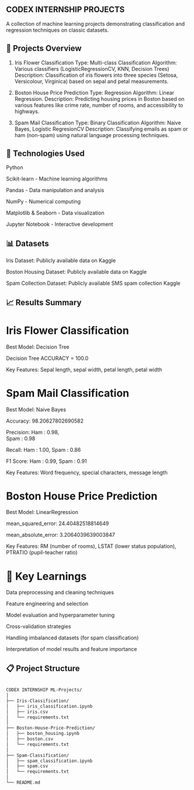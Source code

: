 ## CODEX INTERNSHIP PROJECTS
A collection of machine learning projects demonstrating classification and regression techniques on classic datasets.

##  📁 Projects Overview
1. Iris Flower Classification
Type: Multi-class Classification
Algorithm: Various classifiers (LogisticRegressionCV, KNN, Decision Trees)
Description: Classification of iris flowers into three species (Setosa, Versicolour, Virginica) based on sepal and petal measurements.

2. Boston House Price Prediction
Type: Regression
Algorithm: Linear Regression.
Description: Predicting housing prices in Boston based on various features like crime rate, number of rooms, and accessibility to highways.

3. Spam Mail Classification
Type: Binary Classification
Algorithm: Naive Bayes, Logistic RegresionCV
Description: Classifying emails as spam or ham (non-spam) using natural language processing techniques.

 
## 🚀 Technologies Used
Python 

Scikit-learn - Machine learning algorithms

Pandas - Data manipulation and analysis

NumPy - Numerical computing

Matplotlib & Seaborn - Data visualization

Jupyter Notebook - Interactive development

## 📊 Datasets
Iris Dataset: Publicly available data on Kaggle

Boston Housing Dataset: Publicly available data on Kaggle

Spam Collection Dataset: Publicly available SMS spam collection Kaggle

## 📈 Results Summary

# Iris Flower Classification
Best Model: Decision Tree

Decision Tree ACCURACY =  100.0

Key Features: Sepal length, sepal width, petal length, petal width

# Spam Mail Classification
Best Model: Naive Bayes 

Accuracy: 98.20627802690582

Precision: 
Ham : 0.98,  
Spam : 0.98

Recall:
Ham : 1.00, 
Spam : 0.86

F1 Score:
Ham : 0.99, 
Spam : 0.91

Key Features: Word frequency, special characters, message length

# Boston House Price Prediction
Best Model: LinearRegression

mean_squared_error: 24.40482518814649

mean_absolute_error: 3.2064039639003847

Key Features: RM (number of rooms), LSTAT (lower status population), PTRATIO (pupil-teacher ratio)

# 📝 Key Learnings
Data preprocessing and cleaning techniques

Feature engineering and selection

Model evaluation and hyperparameter tuning

Cross-validation strategies

Handling imbalanced datasets (for spam classification)

Interpretation of model results and feature importance

## 📋 Project Structure
```sh

CODEX INTERNSHIP ML-Projects/
│
├── Iris-Classification/
│   ├── iris_classification.ipynb
│   ├── iris.csv
│   └── requirements.txt
│
├── Boston-House-Price-Prediction/
│   ├── boston_housing.ipynb
│   ├── boston.csv
│   └── requirements.txt
│
├── Spam-Classification/
│   ├── spam_classification.ipynb
│   ├── spam.csv
│   └── requirements.txt
│
└── README.md


